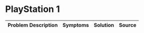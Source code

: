 # PlayStation 1

| Problem Description | Symptoms | Solution | Source |
| ------------------- | -------- | -------- | ------ |
